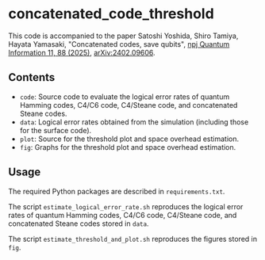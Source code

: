 # concatenated_code_threshold

This code is accompanied to the paper Satoshi Yoshida, Shiro Tamiya, Hayata Yamasaki, "Concatenated codes, save qubits", [npj Quantum Information 11, 88 (2025)](https://doi.org/10.1038/s41534-025-01035-8), [arXiv:2402.09606](https://arxiv.org/abs/2402.09606).

## Contents
- `code`: Source code to evaluate the logical error rates of quantum Hamming codes, C4/C6 code, C4/Steane code, and concatenated Steane codes.
- `data`: Logical error rates obtained from the simulation (including those for the surface code).
- `plot`: Source for the threshold plot and space overhead estimation.
- `fig`: Graphs for the threshold plot and space overhead estimation.

## Usage
The required Python packages are described in `requirements.txt`.

The script `estimate_logical_error_rate.sh` reproduces the logical error rates of quantum Hamming codes, C4/C6 code, C4/Steane code, and concatenated Steane codes stored in `data`.

The script `estimate_threshold_and_plot.sh` reproduces the figures stored in `fig`.
